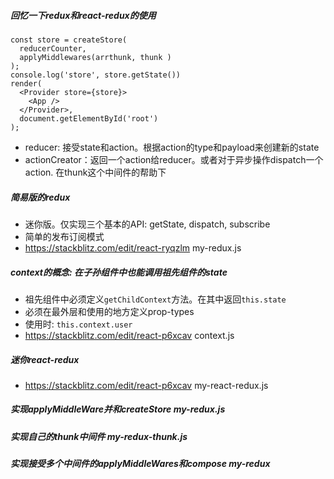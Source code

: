 ##### 回忆一下redux和react-redux的使用

```
const store = createStore(
  reducerCounter,
  applyMiddlewares(arrthunk, thunk )
);
console.log('store', store.getState())
render(
  <Provider store={store}>
    <App />
  </Provider>,
  document.getElementById('root')
);
```
  - reducer: 接受state和action。根据action的type和payload来创建新的state
  - actionCreator：返回一个action给reducer。或者对于异步操作dispatch一个action. 在thunk这个中间件的帮助下
##### 简易版的redux
- 迷你版。仅实现三个基本的API: getState, dispatch, subscribe
- 简单的发布订阅模式
- https://stackblitz.com/edit/react-ryqzlm    my-redux.js
##### context的概念: 在子孙组件中也能调用祖先组件的state
- 祖先组件中必须定义`getChildContext`方法。在其中返回`this.state`
- 必须在最外层和使用的地方定义prop-types
- 使用时: `this.context.user`
- https://stackblitz.com/edit/react-p6xcav   context.js

##### 迷你react-redux
- https://stackblitz.com/edit/react-p6xcav   my-react-redux.js

##### 实现applyMiddleWare并和createStore  my-redux.js

##### 实现自己的thunk中间件 my-redux-thunk.js

##### 实现接受多个中间件的applyMiddleWares和compose  my-redux
